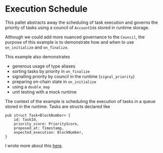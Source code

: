 # Execution Schedule

This pallet abstracts away the scheduling of task execution and governs the priority of tasks using a council of `AccountId`s stored in runtime storage. 

Although we could add more nuanced governance to the `Council`, the purpose of this example is to demonstrate how and when to use `on_initialize` and `on_finalize`.

This example also demonstrates
* generous usage of type aliases
* sorting tasks by priority in `on_finalize`
* signalling priority by council in the runtime (`signal_priority`)
* preparing on-chain state in `on_initialize`
* using a `double_map`
* unit testing with a mock runtime

The context of the example is scheduling the execution of tasks in a queue stored in the runtime. Tasks are structs declared like

```rust, ignore
pub struct Task<BlockNumber> {
    id: TaskId,
    priority_score: PriorityScore,
    proposed_at: Timestamp,
    expected_execution: BlockNumber,
}
```

I wrote more about this [here](../../../../src/testing/schedule.md).
